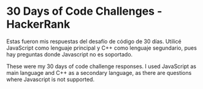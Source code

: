 # 30 Days of Code Challenges - HackerRank

Estas fueron mis respuestas del desafío de código de 30 días. Utilicé JavaScript como lenguaje principal y C++ como lenguaje segundario, pues hay preguntas donde Javascript no es soportado.

These were my 30 days of code challenge responses. I used JavaScript as main language and C++ as a secondary language, as there are questions where Javascript is not supported.
